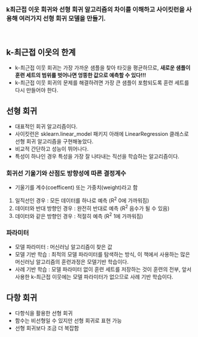 ###  k최근접 이웃 회귀와 선형 회귀 알고리즘의 차이를 이해하고 사이킷런을 사용해 여러가지 선형 회귀 모델을 만들기.
<br>

## k-최근접 이웃의 한계
- k-최근접 이웃 회귀는 가장 가까운 샘플을 찾아 타깃을 평균하므로, **새로운 샘플이 훈련 세트의 범위를 벗어나면 엉뚱한 값으로 예측할 수 있다!!!**
- k-최근접 이웃 회귀의 문제를 해결하려면 가장 큰 샘플이 포함되도록 훈련 세트를 다시 만들어야 한다.

## 선형 회귀
- 대표적인 회귀 알고리즘이다.
- 사이킷런은 sklearn.linear_model 패키지 아래에 LinearRegression 클래스로 선형 회귀 알고리즘을 구현해놓았다.
- 비교적 간단하고 성능이 뛰어나다.
- 특성이 하나인 경우 특성을 가장 잘 나타내는 직선을 학습하는 알고리즘이다.

### 회귀선 기울기와 산점도 방향성에 따른 결정계수
- 기울기를 계수(coefficent) 또는 가중치(weight)라고 함
1) 일직선인 경우 : 모든 데이터를 하나로 예측 (R<sup>2</sup> 0에 가까워짐)
2) 데이터와 반대 방향인 경우 : 완전히 반대로 예측 (R<sup>2</sup> 음수가 될 수 있음)
3) 데이터와 같은 방향인 경우 : 적절히 예측 (R<sup>2</sup> 1에 가까워짐)
   
### 파라미터
- 모델 파라미터 : 머신러닝 알고리즘이 찾은 값
- 모델 기반 학습 : 최적의 모델 파라미터를 탐색하는 방식, 이 책에서 사용하는 많은 머신러닝 알고리즘의 훈련과정은 모델기반 학습이다.
- 사례 기반 학습 : 모델 파라미터 없이 훈련 세트를 저장하는 것이 훈련의 전부, 앞서 사용한 k-최근접 이웃에는 모델 파라미터가 없으므로 사례 기반 학습이다.
  
## 다항 회귀
- 다항식을 활용한 선형 회귀
- 함수는 비선형일 수 있지만 선형 회귀로 표현 가능
- 선형 회귀보다 조금 더 복잡함
